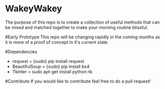 # WakeyWakey
The purpose of this repo is to create a collection of useful methods that can be mixed and matched together to make your morning routine blissful.

#Early Prototype
This repo will be changing rapidly in the coming months as it is more of a proof of concept in it's current state. 

#Dependencies
* request = {sudo} pip install request
* BeautifulSoup = {sudo} pip install bs4
* Tkinter = sudo apt-get install python-tk

#Contribute
If you would like to contribute feel free to do a pull request!
